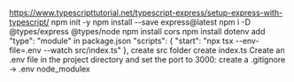 https://www.typescripttutorial.net/typescript-express/setup-express-with-typescript/
npm init -y
npm install --save express@latest
npm i -D @types/express @types/node
npm install cors
npm install dotenv
add   "type": "module" in package.json
 "scripts": {
    "start": "npx tsx --env-file=.env --watch  src/index.ts"
  },
create src folder
create index.ts
Create an .env file in the project directory and set the port to 3000:
create a .gitignore -> .env node_modulex
